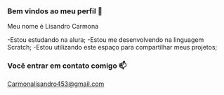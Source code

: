 ### Bem vindos ao meu perfil 👋

Meu nome é Lisandro Carmona

-Estou estudando na alura;
-Estou me desenvolvendo na linguagem Scratch;
-Estou utilizando este espaço para compartilhar meus projetos;

### Você entrar em contato comigo 📫

Carmonalisandro453@gmail.com
